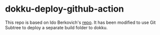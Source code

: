 # dokku-deploy-github-action

This repo is based on Ido Berkovich's [repo](https://github.com/idoberko2/dokku-deploy-github-action). It has been modified to use Git Subtree to deploy a separate build folder to dokku.
